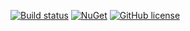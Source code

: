 [![Build status](https://ci.appveyor.com/api/projects/status/eajbppflhmoeu3wk?svg=true)](https://ci.appveyor.com/project/dariogriffo/tron-net-protocol)
[![NuGet](https://img.shields.io/nuget/v/Tron.Net.Protocol.svg?style=flat)](https://www.nuget.org/packages/Tron.Net.Protocol/) 
[![GitHub license](https://img.shields.io/github/license/griffo-io/tron.net.protocol.svg)](https://github.com/griffo-io/tron.net.protocol/blob/master/src/LICENSE)